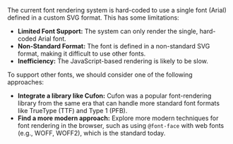 The current font rendering system is hard-coded to use a single font (Arial) defined in a custom SVG format. This has some limitations:
*   **Limited Font Support:** The system can only render the single, hard-coded Arial font.
*   **Non-Standard Format:** The font is defined in a non-standard SVG format, making it difficult to use other fonts.
*   **Inefficiency:** The JavaScript-based rendering is likely to be slow.

To support other fonts, we should consider one of the following approaches:
*   **Integrate a library like Cufon:** Cufon was a popular font-rendering library from the same era that can handle more standard font formats like TrueType (TTF) and Type 1 (PFB).
*   **Find a more modern approach:** Explore more modern techniques for font rendering in the browser, such as using `@font-face` with web fonts (e.g., WOFF, WOFF2), which is the standard today.
